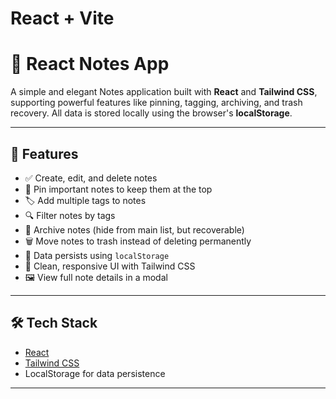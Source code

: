 # React + Vite

# 📝 React Notes App

A simple and elegant Notes application built with **React** and **Tailwind CSS**, supporting powerful features like pinning, tagging, archiving, and trash recovery. All data is stored locally using the browser's **localStorage**.

---

## 🚀 Features

- ✅ Create, edit, and delete notes
- 📌 Pin important notes to keep them at the top
- 🏷️ Add multiple tags to notes
- 🔍 Filter notes by tags
- 📂 Archive notes (hide from main list, but recoverable)
- 🗑️ Move notes to trash instead of deleting permanently
- 💾 Data persists using `localStorage`
- 🎨 Clean, responsive UI with Tailwind CSS
- 🖼️ View full note details in a modal

---
## 🛠️ Tech Stack

- [React](https://reactjs.org/)
- [Tailwind CSS](https://tailwindcss.com/)
- LocalStorage for data persistence

---

